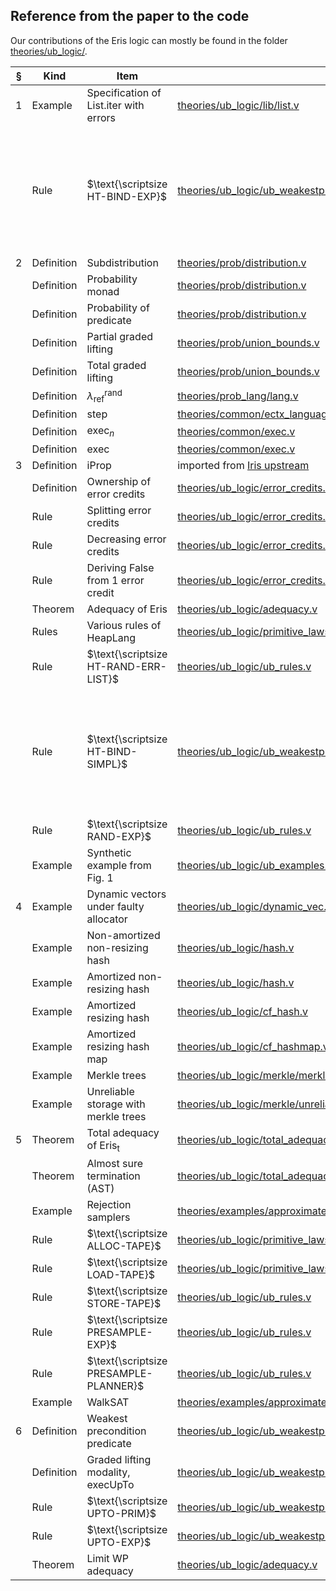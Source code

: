 
## Reference from the paper to the code

Our contributions of the Eris logic can mostly be found in the folder [theories/ub_logic/](theories/ub_logic/).

| § | Kind       | Item                                   | Coq file                                                                        | Name                       | Note                                                                                     |
|---|------------|----------------------------------------|---------------------------------------------------------------------------------|----------------------------|------------------------------------------------------------------------------------------|
| 1 | Example    | Specification of List.iter with errors | [theories/ub_logic/lib/list.v]                                                  | `wp_list_iter_err`        |                                                                                          |
|   | Rule       | $\text{\scriptsize HT-BIND-EXP}$       | [theories/ub_logic/ub_weakestpre.v]                                             | `ub_wp_bind`               | We present a normal bind rule, which can be instantiated easily to include error credits |
| 2 | Definition | Subdistribution                                   | [theories/prob/distribution.v]                                                  | `distr`                    |                                                                                          |
|   | Definition | Probability monad                      | [theories/prob/distribution.v]                                                  | `dret_id_right`, etc       |                                                                                          |
|   | Definition | Probability of predicate               | [theories/prob/distribution.v]                                                  | `prob`                     |                                                                                          |
|   | Definition | Partial graded lifting                 | [theories/prob/union_bounds.v]                                                  | `ub_lift`                  |                                                                                          |
|   | Definition | Total graded lifting                   | [theories/prob/union_bounds.v]                                                  | `total_ub_lift`            |                                                                                          |
|   | Definition | $\lambda^\text{rand}_\text{ref}$       | [theories/prob_lang/lang.v]                                                     | Whole file                 |                                                                                          |
|   | Definition | step                                   | [theories/common/ectx_language.v]                                               | `prim_step`                |                                                                                          |
|   | Definition | $\text{exec}_n$                        | [theories/common/exec.v]                                                        | `exec`                     |                                                                                          |
|   | Definition | $\text{exec}$                          | [theories/common/exec.v]                                                        | `lim_exec_val`             |                                                                                          |
| 3 | Definition | iProp                                  | imported from [Iris upstream]                                                   | `iProp`                    |                                                                                          |
|   | Definition | Ownership of error credits             | [theories/ub_logic/error_credits.v]                                             | `ec`                       |                                                                                          |
|   | Rule       | Splitting error credits                | [theories/ub_logic/error_credits.v]                                             | `ec_split`                 |                                                                                          |
|   | Rule       | Decreasing error credits               | [theories/ub_logic/error_credits.v]                                             | `ec_weaken`                |                                                                                          |
|   | Rule       | Deriving False from 1 error credit     | [theories/ub_logic/error_credits.v]                                             | `ec_spend`                 |                                                                                          |
|   | Theorem    | Adequacy of Eris                       | [theories/ub_logic/adequacy.v]                                                  | `wp_union_bound_lim`       |                                                                                          |
|   | Rules      | Various rules of HeapLang              | [theories/ub_logic/primitive_laws.v]                                            | `wp_load` etc.             |                                                                                          |
|   | Rule       | $\text{\scriptsize HT-RAND-ERR-LIST}$  | [theories/ub_logic/ub_rules.v]                                                  | `wp_rand_err_list_nat`     |                                                                                          |
|   | Rule       | $\text{\scriptsize HT-BIND-SIMPL}$     | [theories/ub_logic/ub_weakestpre.v]                                             | `ub_wp_bind`               | We present a normal bind rule, which can be instantiated easily to include error credits |
|   | Rule       | $\text{\scriptsize RAND-EXP}$          | [theories/ub_logic/ub_rules.v]                                                  | `wp_couple_rand_adv_comp1` |                                                                                          |
|   | Example    | Synthetic example from Fig. 1          | [theories/ub_logic/ub_examples.v]                                               | Section `test`             |                                                                                          |
| 4 | Example    | Dynamic vectors under faulty allocator | [theories/ub_logic/dynamic_vec.v]                                               |                            |                                                                                          |
|   | Example    | Non-amortized non-resizing hash        | [theories/ub_logic/hash.v]                                                      | Section `simple_bit_hash`  |                                                                                          |
|   | Example    | Amortized non-resizing hash            | [theories/ub_logic/hash.v]                                                      | Section `amortized_hash`   |                                                                                          |
|   | Example    | Amortized resizing hash                | [theories/ub_logic/cf_hash.v]                                                   |                            |                                                                                          |
|   | Example    | Amortized resizing hash map            | [theories/ub_logic/cf_hashmap.v]                                                |                            |                                                                                          |
|   | Example    | Merkle trees                           | [theories/ub_logic/merkle/merkle_tree.v]                                        |                            |                                                                                          |
|   | Example    | Unreliable storage with merkle trees   | [theories/ub_logic/merkle/unreliable.v]                                         |                            |                                                                                          |
| 5 | Theorem    | Total adequacy of Eris<sub>t</sub>     | [theories/ub_logic/total_adequacy.v]                                            | `twp_total_ub_lift`        |                                                                                          |
|   | Theorem    | Almost sure termination (AST)          | [theories/ub_logic/total_adequacy.v]                                            | `twp_total_ub_lift_limit`  |                                                                                          |
|   | Example    | Rejection samplers                     | [theories/examples/approximate_samplers/approx_higherorder_rejection_sampler.v] |                            |                                                                                          |
|   | Rule       | $\text{\scriptsize ALLOC-TAPE}$        | [theories/ub_logic/primitive_laws.v]                                            | `wp_alloc_tape`            |                                                                                          |
|   | Rule       | $\text{\scriptsize LOAD-TAPE}$         | [theories/ub_logic/primitive_laws.v]                                            | `wp_rand_tape`             |                                                                                          |
|   | Rule       | $\text{\scriptsize STORE-TAPE}$        | [theories/ub_logic/ub_rules.v]                                                  | `wp_presample`             |                                                                                          |
|   | Rule       | $\text{\scriptsize PRESAMPLE-EXP}$     | [theories/ub_logic/ub_rules.v]                                                  | `wp_presample_adv_comp`    |                                                                                          |
|   | Rule       | $\text{\scriptsize PRESAMPLE-PLANNER}$ | [theories/ub_logic/ub_rules.v]                                                  | `presample_planner`        |                                                                                          |
|   | Example    | WalkSAT                                | [theories/examples/approximate_samplers/approx_walkSAT.v]                       |                            |                                                                                          |
| 6 | Definition | Weakest precondition predicate         | [theories/ub_logic/ub_weakestpre.v]                                             | `ub_wp_pre`                |                                                                                          |
|   | Definition | Graded lifting modality, execUpTo      | [theories/ub_logic/ub_weakestpre.v]                                             | `exec_ub_pre`              |                                                                                          |
|   | Rule       | $\text{\scriptsize UPTO-PRIM}$         | [theories/ub_logic/ub_weakestpre.v]                                             | `exec_ub_prim_step`        |                                                                                          |
|   | Rule       | $\text{\scriptsize UPTO-EXP}$          | [theories/ub_logic/ub_weakestpre.v]                                             | `exec_ub_adv_comp`         |                                                                                          |
|   | Theorem    | Limit WP adequacy                      | [theories/ub_logic/adequacy.v]                                                  | `wp_union_bound_lim`       |                                                                                          |
	
	
	
[theories/ub_logic/lib/list.v]: theories/ub_logic/lib/list.v
[theories/ub_logic/ub_weakestpre.v]: theories/ub_logic/ub_weakestpre.v 
[theories/prob/distribution.v]: theories/prob/distribution.v 
[theories/prob/union_bounds.v]: theories/prob/union_bounds.v 
[theories/prob_lang/lang.v]: theories/prob_lang/lang.v
[theories/common/ectx_language.v]: theories/common/ectx_language.v
[theories/common/exec.v]: theories/common/exec.v
[theories/ub_logic/error_credits.v]: theories/ub_logic/error_credits.v
[theories/ub_logic/adequacy.v]: theories/ub_logic/adequacy.v
[theories/ub_logic/primitive_laws.v]: theories/ub_logic/primitive_laws.v
[theories/ub_logic/ub_rules.v]: theories/ub_logic/ub_rules.v
[theories/ub_logic/ub_examples.v]: theories/ub_logic/ub_examples.v
[theories/ub_logic/dynamic_vec.v]: theories/ub_logic/dynamic_vec.v
[theories/ub_logic/hash.v]: theories/ub_logic/hash.v
[theories/ub_logic/cf_hash.v]: theories/ub_logic/cf_hash.v
[theories/ub_logic/cf_hashmap.v]: theories/ub_logic/cf_hashmap.v
[theories/ub_logic/merkle/merkle_tree.v]: theories/ub_logic/merkle/merkle_tree.v
[theories/ub_logic/merkle/unreliable.v]: theories/ub_logic/merkle/unreliable.v
[theories/ub_logic/total_adequacy.v]: theories/ub_logic/total_adequacy.v
[theories/examples/approximate_samplers/approx_walkSAT.v]: theories/examples/approximate_samplers/approx_walkSAT.v
[theories/examples/approximate_samplers/approx_higherorder_rejection_sampler.v]: theories/examples/approximate_samplers/approx_higherorder_rejection_sampler.v




[iris upstream]: https://gitlab.mpi-sws.org/iris/iris/-/blob/master/iris/base_logic/lib/iprop.v
